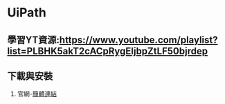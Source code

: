 # UiPath

## 學習YT資源:https://www.youtube.com/playlist?list=PLBHK5akT2cACpRygEIjbpZtLF50bjrdep
## 下載與安裝
1. 官網-[簡體連結](https://www.uipath.com.cn/)
